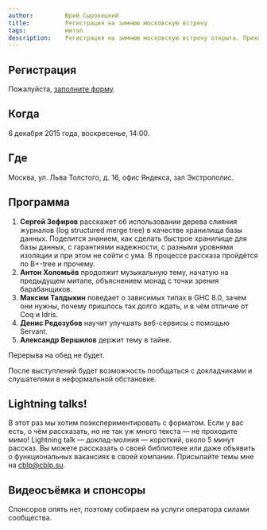 ```yaml
---
author:         Юрий Сыровецкий
title:          Регистрация на зимнюю московскую встречу
tags:           митап
description:    Регистрация на зимнюю московскую встречу открыта. Приходите, приводите друзей. Можно пожертвовать немножко на наём оператора.
---
```


## Регистрация

Пожалуйста, [заполните форму](https://docs.google.com/forms/d/1x1h9nmJ3PQAlXb3apuqPdAWbCP3QwIBokm_cZTg6S54/viewform).

## Когда

6 декабря 2015 года, воскресенье, 14:00.

## Где

Москва, ул. Льва Толстого, д. 16, офис Яндекса, зал Экстрополис.

## Программа

1. **Сергей Зефиров** расскажет об использовании дерева слияния журналов (log structured merge tree) в качестве хранилища базы данных. Поделится знанием, как сделать быстрое хранилище для базы данных, с гарантиями надежности, с разными уровнями изоляции и при этом не сойти с ума. В процессе рассказа пройдётся по B+-tree и прочему.
1. **Антон Холомьёв** продолжит музыкальную тему, начатую на предыдущем митапе, объяснением монад с точки зрения барабанщиков.
1. **Максим Талдыкин** поведает о зависимых типах в GHC 8.0, зачем они нужны, почему пришлось так долго ждать, и в чём отличие от Coq и Idris.
1. **Денис Редозубов** научит улучшать веб-сервисы с помощью Servant.
1. **Александр Вершилов** держит тему в тайне.

Перерыва на обед не будет.

После выступлений будет возможность
пообщаться с докладчиками и слушателями в неформальной обстановке.

## Lightning <span class="fa fa-bolt"></span> talks!

В этот раз мы хотим поэкспериментировать с форматом.
Если у вас есть, о чём рассказать, но не так уж много текста — не проходите мимо!
Lightning talk — доклад-молния — короткий, около 5 минут рассказ.
Вы можете рассказать о своей библиотеке
или даже объявить о функциональных вакансиях в своей компании.
Присылайте темы мне на <a href="mailto:cblp@cblp.su">cblp@cblp.su</a>.

## Видеосъёмка и спонсоры

Спонсоров опять нет, поэтому собираем на услуги оператора силами сообщества.

<script type="text/javascript">
    $(document).ready(function() {
        $(".yandex-donate").html("<iframe frameborder='0' allowtransparency='true' scrolling='no' src='https://money.yandex.ru/embed/donate.xml?account=410012081048179&quickpay=donate&payment-type-choice=on&default-sum=100&targets=%D0%9D%D0%B0+%D0%B2%D0%B8%D0%B4%D0%B5%D0%BE%D1%81%D1%8A%D1%91%D0%BC%D0%BA%D1%83&target-visibility=on&project-name=RuHaskell&project-site=http%3A%2F%2Fruhaskell.org%2F&button-text=05&fio=on&mail=on&successURL=' width='510' height='131'></iframe>");
    });
</script>

<div class="yandex-donate"></div>
